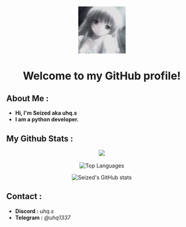 <h1 align="center"></h1>


<p align="center">
  <img src="uhq.jpg" alt="uhq" width="125">
</p>

<h1 align="center">Welcome to my GitHub profile!</h1>


## About Me :

- **Hi, I'm Seized aka uhq.s**
- **I am a python developer.**

## My Github Stats :

<p align="center">
  <img src="https://komarev.com/ghpvc/?username=seized0&color=080606">
</p>

<p align="center">
  <img src="https://github-readme-stats.vercel.app/api/top-langs/?username=seized0&theme=dark" alt="Top Languages">
</p>

<p align="center">
  <img src="https://github-readme-stats.vercel.app/api?username=seized0&theme=dark" alt="Seized's GitHub stats">
</p>

## Contact :

- **Discord :** *uhq.s*
- **Telegram :** *@uhq1337*

<h1 align="center"></h1>
